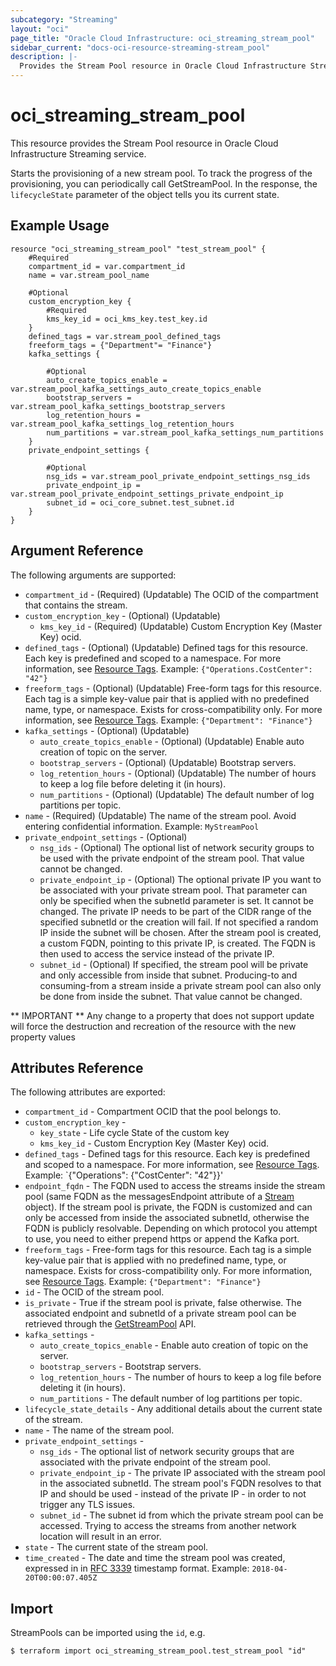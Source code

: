 ```yaml
---
subcategory: "Streaming"
layout: "oci"
page_title: "Oracle Cloud Infrastructure: oci_streaming_stream_pool"
sidebar_current: "docs-oci-resource-streaming-stream_pool"
description: |-
  Provides the Stream Pool resource in Oracle Cloud Infrastructure Streaming service
---
```


# oci_streaming_stream_pool
This resource provides the Stream Pool resource in Oracle Cloud Infrastructure Streaming service.

Starts the provisioning of a new stream pool.
To track the progress of the provisioning, you can periodically call GetStreamPool.
In the response, the `lifecycleState` parameter of the object tells you its current state.


## Example Usage

```hcl
resource "oci_streaming_stream_pool" "test_stream_pool" {
	#Required
	compartment_id = var.compartment_id
	name = var.stream_pool_name

	#Optional
	custom_encryption_key {
		#Required
		kms_key_id = oci_kms_key.test_key.id
	}
	defined_tags = var.stream_pool_defined_tags
	freeform_tags = {"Department"= "Finance"}
	kafka_settings {

		#Optional
		auto_create_topics_enable = var.stream_pool_kafka_settings_auto_create_topics_enable
		bootstrap_servers = var.stream_pool_kafka_settings_bootstrap_servers
		log_retention_hours = var.stream_pool_kafka_settings_log_retention_hours
		num_partitions = var.stream_pool_kafka_settings_num_partitions
	}
	private_endpoint_settings {

		#Optional
		nsg_ids = var.stream_pool_private_endpoint_settings_nsg_ids
		private_endpoint_ip = var.stream_pool_private_endpoint_settings_private_endpoint_ip
		subnet_id = oci_core_subnet.test_subnet.id
	}
}
```

## Argument Reference

The following arguments are supported:

* `compartment_id` - (Required) (Updatable) The OCID of the compartment that contains the stream.
* `custom_encryption_key` - (Optional) (Updatable) 
	* `kms_key_id` - (Required) (Updatable) Custom Encryption Key (Master Key) ocid.
* `defined_tags` - (Optional) (Updatable) Defined tags for this resource. Each key is predefined and scoped to a namespace. For more information, see [Resource Tags](https://docs.cloud.oracle.com/iaas/Content/General/Concepts/resourcetags.htm).  Example: `{"Operations.CostCenter": "42"}` 
* `freeform_tags` - (Optional) (Updatable) Free-form tags for this resource. Each tag is a simple key-value pair that is applied with no predefined name, type, or namespace. Exists for cross-compatibility only. For more information, see [Resource Tags](https://docs.cloud.oracle.com/iaas/Content/General/Concepts/resourcetags.htm).  Example: `{"Department": "Finance"}` 
* `kafka_settings` - (Optional) (Updatable) 
	* `auto_create_topics_enable` - (Optional) (Updatable) Enable auto creation of topic on the server.
	* `bootstrap_servers` - (Optional) (Updatable) Bootstrap servers.
	* `log_retention_hours` - (Optional) (Updatable) The number of hours to keep a log file before deleting it (in hours).
	* `num_partitions` - (Optional) (Updatable) The default number of log partitions per topic.
* `name` - (Required) (Updatable) The name of the stream pool. Avoid entering confidential information.  Example: `MyStreamPool` 
* `private_endpoint_settings` - (Optional) 
	* `nsg_ids` - (Optional) The optional list of network security groups to be used with the private endpoint of the stream pool. That value cannot be changed. 
	* `private_endpoint_ip` - (Optional) The optional private IP you want to be associated with your private stream pool. That parameter can only be specified when the subnetId parameter is set. It cannot be changed. The private IP needs to be part of the CIDR range of the specified subnetId or the creation will fail. If not specified a random IP inside the subnet will be chosen. After the stream pool is created, a custom FQDN, pointing to this private IP, is created. The FQDN is then used to access the service instead of the private IP. 
	* `subnet_id` - (Optional) If specified, the stream pool will be private and only accessible from inside that subnet. Producing-to and consuming-from a stream inside a private stream pool can also only be done from inside the subnet. That value cannot be changed. 


** IMPORTANT **
Any change to a property that does not support update will force the destruction and recreation of the resource with the new property values

## Attributes Reference

The following attributes are exported:

* `compartment_id` - Compartment OCID that the pool belongs to.
* `custom_encryption_key` - 
	* `key_state` - Life cycle State of the custom key
	* `kms_key_id` - Custom Encryption Key (Master Key) ocid.
* `defined_tags` - Defined tags for this resource. Each key is predefined and scoped to a namespace. For more information, see [Resource Tags](https://docs.cloud.oracle.com/iaas/Content/General/Concepts/resourcetags.htm).  Example: `{"Operations": {"CostCenter": "42"}}' 
* `endpoint_fqdn` - The FQDN used to access the streams inside the stream pool (same FQDN as the messagesEndpoint attribute of a [Stream](https://docs.cloud.oracle.com/iaas/api/#/en/streaming/20180418/Stream) object). If the stream pool is private, the FQDN is customized and can only be accessed from inside the associated subnetId, otherwise the FQDN is publicly resolvable. Depending on which protocol you attempt to use, you need to either prepend https or append the Kafka port. 
* `freeform_tags` - Free-form tags for this resource. Each tag is a simple key-value pair that is applied with no predefined name, type, or namespace. Exists for cross-compatibility only. For more information, see [Resource Tags](https://docs.cloud.oracle.com/iaas/Content/General/Concepts/resourcetags.htm).  Example: `{"Department": "Finance"}` 
* `id` - The OCID of the stream pool.
* `is_private` - True if the stream pool is private, false otherwise. The associated endpoint and subnetId of a private stream pool can be retrieved through the [GetStreamPool](https://docs.cloud.oracle.com/iaas/api/#/en/streaming/20180418/StreamPool/GetStreamPool) API. 
* `kafka_settings` - 
	* `auto_create_topics_enable` - Enable auto creation of topic on the server.
	* `bootstrap_servers` - Bootstrap servers.
	* `log_retention_hours` - The number of hours to keep a log file before deleting it (in hours).
	* `num_partitions` - The default number of log partitions per topic.
* `lifecycle_state_details` - Any additional details about the current state of the stream.
* `name` - The name of the stream pool.
* `private_endpoint_settings` - 
	* `nsg_ids` - The optional list of network security groups that are associated with the private endpoint of the stream pool.
	* `private_endpoint_ip` - The private IP associated with the stream pool in the associated subnetId. The stream pool's FQDN resolves to that IP and should be used - instead of the private IP - in order to not trigger any TLS issues. 
	* `subnet_id` - The subnet id from which the private stream pool can be accessed. Trying to access the streams from another network location will result in an error. 
* `state` - The current state of the stream pool.
* `time_created` - The date and time the stream pool was created, expressed in in [RFC 3339](https://tools.ietf.org/rfc/rfc3339) timestamp format.  Example: `2018-04-20T00:00:07.405Z` 

## Import

StreamPools can be imported using the `id`, e.g.

```
$ terraform import oci_streaming_stream_pool.test_stream_pool "id"
```


